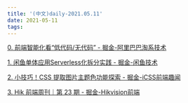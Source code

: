 ```yaml
---
title: '(中文)daily-2021.05.11'
date: 2021-05-11
tags:
---
```


[0. 前端智能化看“低代码/无代码” - 掘金-阿里巴巴淘系技术](https://juejin.cn/post/6959794588898820127)

[1. 闲鱼单体应用Serverless化拆分实践 - 掘金-闲鱼技术](https://juejin.cn/post/6960864964227825695)

[2. 小技巧！CSS 提取图片主题色功能探索 - 掘金-iCSS前端趣闻](https://juejin.cn/post/6960850759759953957)

[3. Hik 前端周刊｜第 23 期 - 掘金-Hikvision前端](https://juejin.cn/post/6960545136778412063)